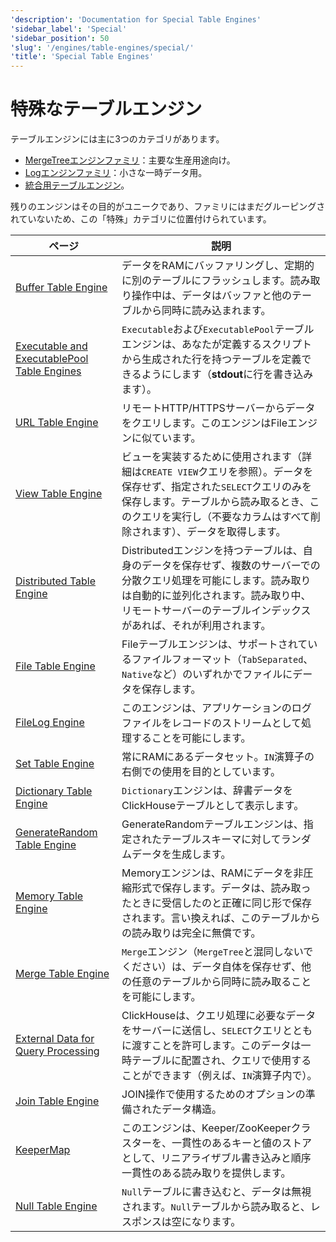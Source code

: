 ```yaml
---
'description': 'Documentation for Special Table Engines'
'sidebar_label': 'Special'
'sidebar_position': 50
'slug': '/engines/table-engines/special/'
'title': 'Special Table Engines'
---
```





# 特殊なテーブルエンジン

テーブルエンジンには主に3つのカテゴリがあります。

- [MergeTreeエンジンファミリ](../../../engines/table-engines/mergetree-family/index.md)：主要な生産用途向け。
- [Logエンジンファミリ](../../../engines/table-engines/log-family/index.md)：小さな一時データ用。
- [統合用テーブルエンジン](../../../engines/table-engines/integrations/index.md)。

残りのエンジンはその目的がユニークであり、ファミリにはまだグルーピングされていないため、この「特殊」カテゴリに位置付けられています。

<!-- このページの目次テーブルは自動的に生成されます。 
https://github.com/ClickHouse/clickhouse-docs/blob/main/scripts/autogenerate-table-of-contents.sh
YAMLフロントマatterフィールドであるslug、description、titleから生成されます。

エラーを見つけた場合は、ページ自体のYMLフロントマatterを編集してください。
-->
| ページ | 説明 |
|-----|-----|
| [Buffer Table Engine](/engines/table-engines/special/buffer) | データをRAMにバッファリングし、定期的に別のテーブルにフラッシュします。読み取り操作中は、データはバッファと他のテーブルから同時に読み込まれます。 |
| [Executable and ExecutablePool Table Engines](/engines/table-engines/special/executable) | `Executable`および`ExecutablePool`テーブルエンジンは、あなたが定義するスクリプトから生成された行を持つテーブルを定義できるようにします（**stdout**に行を書き込みます）。 |
| [URL Table Engine](/engines/table-engines/special/url) | リモートHTTP/HTTPSサーバーからデータをクエリします。このエンジンはFileエンジンに似ています。 |
| [View Table Engine](/engines/table-engines/special/view) | ビューを実装するために使用されます（詳細は`CREATE VIEW`クエリを参照）。データを保存せず、指定された`SELECT`クエリのみを保存します。テーブルから読み取るとき、このクエリを実行し（不要なカラムはすべて削除されます）、データを取得します。 |
| [Distributed Table Engine](/engines/table-engines/special/distributed) | Distributedエンジンを持つテーブルは、自身のデータを保存せず、複数のサーバーでの分散クエリ処理を可能にします。読み取りは自動的に並列化されます。読み取り中、リモートサーバーのテーブルインデックスがあれば、それが利用されます。 |
| [File Table Engine](/engines/table-engines/special/file) | Fileテーブルエンジンは、サポートされているファイルフォーマット（`TabSeparated`、`Native`など）のいずれかでファイルにデータを保存します。 |
| [FileLog Engine](/engines/table-engines/special/filelog) | このエンジンは、アプリケーションのログファイルをレコードのストリームとして処理することを可能にします。 |
| [Set Table Engine](/engines/table-engines/special/set) | 常にRAMにあるデータセット。`IN`演算子の右側での使用を目的としています。 |
| [Dictionary Table Engine](/engines/table-engines/special/dictionary) | `Dictionary`エンジンは、辞書データをClickHouseテーブルとして表示します。 |
| [GenerateRandom Table Engine](/engines/table-engines/special/generate) | GenerateRandomテーブルエンジンは、指定されたテーブルスキーマに対してランダムデータを生成します。 |
| [Memory Table Engine](/engines/table-engines/special/memory) | Memoryエンジンは、RAMにデータを非圧縮形式で保存します。データは、読み取ったときに受信したのと正確に同じ形で保存されます。言い換えれば、このテーブルからの読み取りは完全に無償です。 |
| [Merge Table Engine](/engines/table-engines/special/merge) | `Merge`エンジン（`MergeTree`と混同しないでください）は、データ自体を保存せず、他の任意のテーブルから同時に読み取ることを可能にします。 |
| [External Data for Query Processing](/engines/table-engines/special/external-data) | ClickHouseは、クエリ処理に必要なデータをサーバーに送信し、`SELECT`クエリとともに渡すことを許可します。このデータは一時テーブルに配置され、クエリで使用することができます（例えば、`IN`演算子内で）。 |
| [Join Table Engine](/engines/table-engines/special/join) | JOIN操作で使用するためのオプションの準備されたデータ構造。 |
| [KeeperMap](/engines/table-engines/special/keeper-map) | このエンジンは、Keeper/ZooKeeperクラスターを、一貫性のあるキーと値のストアとして、リニアライザブル書き込みと順序一貫性のある読み取りを提供します。 |
| [Null Table Engine](/engines/table-engines/special/null) | `Null`テーブルに書き込むと、データは無視されます。`Null`テーブルから読み取ると、レスポンスは空になります。 |
